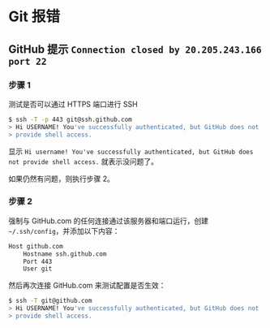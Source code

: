 # Git 报错

## GitHub 提示 `Connection closed by 20.205.243.166 port 22`

### 步骤 1

测试是否可以通过 HTTPS 端口进行 SSH

```bash
$ ssh -T -p 443 git@ssh.github.com
> Hi USERNAME! You've successfully authenticated, but GitHub does not
> provide shell access.
```

显示 `Hi username! You've successfully authenticated, but GitHub does not provide shell access.` 就表示没问题了。

如果仍然有问题，则执行步骤 2。

### 步骤 2

强制与 GitHub.com 的任何连接通过该服务器和端口运行，创建 `~/.ssh/config`，并添加以下内容：

```bash
Host github.com
    Hostname ssh.github.com
    Port 443
    User git
```

然后再次连接 GitHub.com 来测试配置是否生效：

```bash
$ ssh -T git@github.com
> Hi USERNAME! You've successfully authenticated, but GitHub does not
> provide shell access.
```
